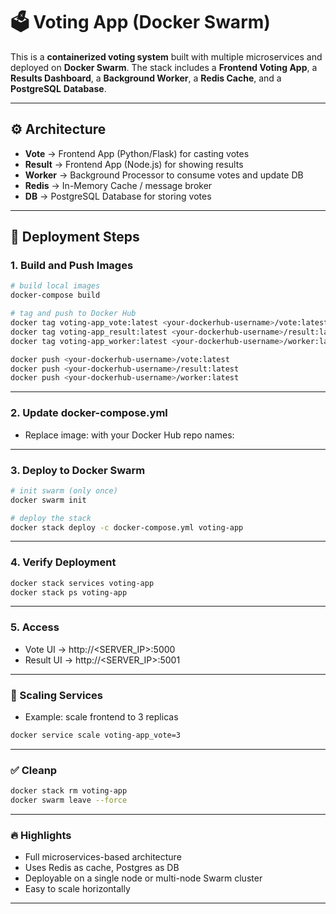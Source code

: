 # 🗳️ Voting App (Docker Swarm)

This is a **containerized voting system** built with multiple microservices and deployed on **Docker Swarm**. The stack includes a **Frontend Voting App**, a **Results Dashboard**, a **Background Worker**, a **Redis Cache**, and a **PostgreSQL** **Database**.

---

## ⚙️ Architecture
- **Vote** → Frontend App (Python/Flask) for casting votes
- **Result** → Frontend App (Node.js) for showing results
- **Worker** → Background Processor to consume votes and update DB
- **Redis** → In-Memory Cache / message broker
- **DB** → PostgreSQL Database for storing votes

---

## 🚀 Deployment Steps

### 1. Build and Push Images
```bash
# build local images
docker-compose build

# tag and push to Docker Hub
docker tag voting-app_vote:latest <your-dockerhub-username>/vote:latest
docker tag voting-app_result:latest <your-dockerhub-username>/result:latest
docker tag voting-app_worker:latest <your-dockerhub-username>/worker:latest

docker push <your-dockerhub-username>/vote:latest
docker push <your-dockerhub-username>/result:latest
docker push <your-dockerhub-username>/worker:latest
```

---

### 2. Update docker-compose.yml
- Replace image: with your Docker Hub repo names:

---

### 3. Deploy to Docker Swarm
```bash
# init swarm (only once)
docker swarm init

# deploy the stack
docker stack deploy -c docker-compose.yml voting-app
```

---

### 4. Verify Deployment
```bash
docker stack services voting-app
docker stack ps voting-app
```

---

### 5. Access
- Vote UI → http://<SERVER_IP>:5000
- Result UI → http://<SERVER_IP>:5001

---

### 📌 Scaling Services
- Example: scale frontend to 3 replicas
```bash
docker service scale voting-app_vote=3
```

---

### ✅ Cleanp
```bash
docker stack rm voting-app
docker swarm leave --force
```

---

### 🔥 Highlights
- Full microservices-based architecture
- Uses Redis as cache, Postgres as DB
- Deployable on a single node or multi-node Swarm cluster
- Easy to scale horizontally

---



